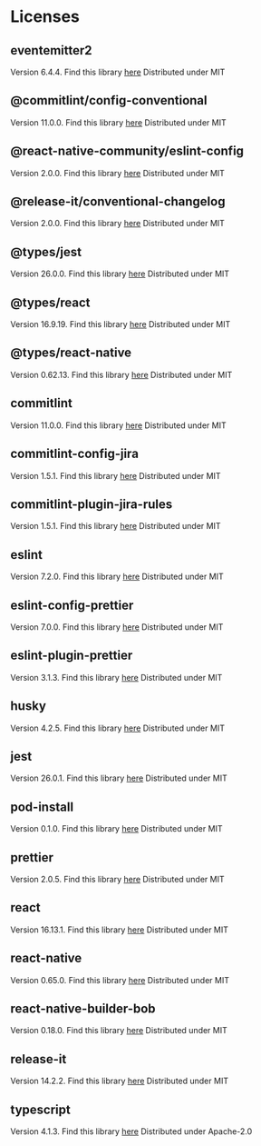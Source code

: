 # Licenses

## eventemitter2

Version 6.4.4. Find this library [here](https://github.com/hij1nx/EventEmitter2)
Distributed under MIT



## @commitlint/config-conventional

Version 11.0.0. Find this library [here](https://github.com/conventional-changelog/commitlint)
Distributed under MIT



## @react-native-community/eslint-config

Version 2.0.0. Find this library [here](git+ssh://git@github.com/facebook/react-native)
Distributed under MIT



## @release-it/conventional-changelog

Version 2.0.0. Find this library [here](https://github.com/release-it/conventional-changelog)
Distributed under MIT



## @types/jest

Version 26.0.0. Find this library [here](https://github.com/DefinitelyTyped/DefinitelyTyped)
Distributed under MIT



## @types/react

Version 16.9.19. Find this library [here](https://github.com/DefinitelyTyped/DefinitelyTyped)
Distributed under MIT



## @types/react-native

Version 0.62.13. Find this library [here](https://github.com/DefinitelyTyped/DefinitelyTyped)
Distributed under MIT



## commitlint

Version 11.0.0. Find this library [here](https://github.com/conventional-changelog/commitlint)
Distributed under MIT



## commitlint-config-jira

Version 1.5.1. Find this library [here](https://github.com/Gherciu/commitlint-jira)
Distributed under MIT



## commitlint-plugin-jira-rules

Version 1.5.1. Find this library [here](https://github.com/Gherciu/commitlint-jira)
Distributed under MIT



## eslint

Version 7.2.0. Find this library [here](https://github.com/eslint/eslint)
Distributed under MIT



## eslint-config-prettier

Version 7.0.0. Find this library [here](https://github.com/prettier/eslint-config-prettier)
Distributed under MIT



## eslint-plugin-prettier

Version 3.1.3. Find this library [here](https://github.com/prettier/eslint-plugin-prettier)
Distributed under MIT



## husky

Version 4.2.5. Find this library [here](https://github.com/typicode/husky)
Distributed under MIT



## jest

Version 26.0.1. Find this library [here](https://github.com/facebook/jest)
Distributed under MIT



## pod-install

Version 0.1.0. Find this library [here](https://github.com/expo/expo-cli)
Distributed under MIT



## prettier

Version 2.0.5. Find this library [here](https://github.com/prettier/prettier)
Distributed under MIT



## react

Version 16.13.1. Find this library [here](https://github.com/facebook/react)
Distributed under MIT



## react-native

Version 0.65.0. Find this library [here](https://github.com/facebook/react-native)
Distributed under MIT



## react-native-builder-bob

Version 0.18.0. Find this library [here](https://github.com/callstack/react-native-builder-bob)
Distributed under MIT



## release-it

Version 14.2.2. Find this library [here](https://github.com/release-it/release-it)
Distributed under MIT



## typescript

Version 4.1.3. Find this library [here](https://github.com/Microsoft/TypeScript)
Distributed under Apache-2.0


